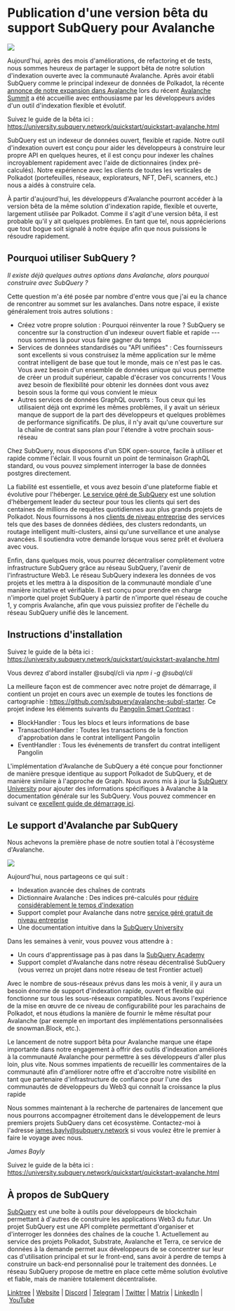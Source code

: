 # Publication d'une version bêta du support SubQuery pour Avalanche

![](https://miro.medium.com/max/1400/1*BiJaESR69-vDimBJmXhQvw.png)

Aujourd'hui, après des mois d'améliorations, de refactoring et de tests, nous sommes heureux de partager le support bêta de notre solution d'indexation ouverte avec la communauté Avalanche. Après avoir établi SubQuery comme le principal indexeur de données de Polkadot, la récente [annonce de notre expansion dans Avalanche](./20220321-avalache.md) lors du récent [Avalanche Summit](https://www.avalanchesummit.com/agenda) a été accueillie avec enthousiasme par les développeurs avides d'un outil d'indexation flexible et évolutif.

Suivez le guide de la bêta ici : https://university.subquery.network/quickstart/quickstart-avalanche.html

SubQuery est un indexeur de données ouvert, flexible et rapide. Notre outil d'indexation ouvert est conçu pour aider les développeurs à construire leur propre API en quelques heures, et il est conçu pour indexer les chaînes incroyablement rapidement avec l'aide de dictionnaires (index pré-calculés). Notre expérience avec les clients de toutes les verticales de Polkadot (portefeuilles, réseaux, explorateurs, NFT, DeFi, scanners, etc.) nous a aidés à construire cela.

À partir d'aujourd'hui, les développeurs d'Avalanche pourront accéder à la version bêta de la même solution d'indexation rapide, flexible et ouverte, largement utilisée par Polkadot. Comme il s'agit d'une version bêta, il est probable qu'il y ait quelques problèmes. En tant que tel, nous apprécierions que tout bogue soit signalé à notre équipe afin que nous puissions le résoudre rapidement.

## Pourquoi utiliser SubQuery ?

_Il existe déjà quelques autres options dans Avalanche, alors pourquoi construire avec SubQuery ?_

Cette question m'a été posée par nombre d'entre vous que j'ai eu la chance de rencontrer au sommet sur les avalanches. Dans notre espace, il existe généralement trois autres solutions :

- Créez votre propre solution : Pourquoi réinventer la roue ? SubQuery se concentre sur la construction d'un indexeur ouvert fiable et rapide --- nous sommes là pour vous faire gagner du temps
- Services de données standardisés ou "API unifiées" : Ces fournisseurs sont excellents si vous construisez la même application sur le même contrat intelligent de base que tout le monde, mais ce n'est pas le cas. Vous avez besoin d'un ensemble de données unique qui vous permette de créer un produit supérieur, capable d'écraser vos concurrents ! Vous avez besoin de flexibilité pour obtenir les données dont vous avez besoin sous la forme qui vous convient le mieux
- Autres services de données GraphQL ouverts : Tous ceux qui les utilisaient déjà ont exprimé les mêmes problèmes, il y avait un sérieux manque de support de la part des développeurs et quelques problèmes de performance significatifs. De plus, il n'y avait qu'une couverture sur la chaîne de contrat sans plan pour l'étendre à votre prochain sous-réseau

Chez SubQuery, nous disposons d'un SDK open-source, facile à utiliser et rapide comme l'éclair. Il vous fournit un point de terminaison GraphQL standard, ou vous pouvez simplement interroger la base de données postgres directement.

La fiabilité est essentielle, et vous avez besoin d'une plateforme fiable et évolutive pour l'héberger. [Le service géré de SubQuery](https://managedservice.subquery.networks) est une solution d'hébergement leader du secteur pour tous les clients qui sert des centaines de millions de requêtes quotidiennes aux plus grands projets de Polkadot. Nous fournissons à nos [clients de niveau entreprise](./20211228-enterprise-hosted.md) des services tels que des bases de données dédiées, des clusters redondants, un routage intelligent multi-clusters, ainsi qu'une surveillance et une analyse avancées. Il soutiendra votre demande lorsque vous serez prêt et évoluera avec vous.

Enfin, dans quelques mois, vous pourrez décentraliser complètement votre infrastructure SubQuery grâce au réseau SubQuery, l'avenir de l'infrastructure Web3. Le réseau SubQuery indexera les données de vos projets et les mettra à la disposition de la communauté mondiale d'une manière incitative et vérifiable. Il est conçu pour prendre en charge n'importe quel projet SubQuery à partir de n'importe quel réseau de couche 1, y compris Avalanche, afin que vous puissiez profiter de l'échelle du réseau SubQuery unifié dès le lancement.

## Instructions d'installation

Suivez le guide de la bêta ici : https://university.subquery.network/quickstart/quickstart-avalanche.html

Vous devrez d'abord installer @subql/cli via _npm i -g @subql/cli_

La meilleure façon est de commencer avec notre projet de démarrage, il contient un projet en cours avec un exemple de toutes les fonctions de cartographie : https://github.com/subquery/avalanche-subql-starter. Ce projet indexe les éléments suivants du [Pangolin Smart Contract](https://snowtrace.io/token/0x60781c2586d68229fde47564546784ab3faca982) :

- BlockHandler : Tous les blocs et leurs informations de base
- TransactionHandler : Toutes les transactions de la fonction d'approbation dans le contrat intelligent Pangolin
- EventHandler : Tous les événements de transfert du contrat intelligent Pangolin

L'implémentation d'Avalanche de SubQuery a été conçue pour fonctionner de manière presque identique au support Polkadot de SubQuery, et de manière similaire à l'approche de Graph. Nous avons mis à jour la [SubQuery University](https://university.subquery.network/build/introduction.html) pour ajouter des informations spécifiques à Avalanche à la documentation générale sur les SubQuery. Vous pouvez commencer en suivant ce [excellent guide de démarrage ici](https://university.subquery.network/quickstart/quickstart-avalanche.html).

## Le support d'Avalanche par SubQuery

Nous achevons la première phase de notre soutien total à l'écosystème d'Avalanche.

![](https://miro.medium.com/max/1400/0*GUKZJfJCz1nB_3zc)

Aujourd'hui, nous partageons ce qui suit :

- Indexation avancée des chaînes de contrats
- Dictionnaire Avalanche : Des indices pré-calculés pour [réduire considérablement le temps d'indexation](./20210630-SubQuery-Just-Got-a-lot-Faster-with-the-Dictionary.md)
- Support complet pour Avalanche dans notre [service géré gratuit de niveau entreprise](./20211228-enterprise-hosted.md)
- Une documentation intuitive dans la [SubQuery University](https://university.subquery.network/)

Dans les semaines à venir, vous pouvez vous attendre à :

- Un cours d'apprentissage pas à pas dans la [SubQuery Academy](./20211018-subquery-launches-the-subquery-academy.md)
- Support complet d'Avalanche dans notre réseau décentralisé SubQuery (vous verrez un projet dans notre réseau de test Frontier actuel)

Avec le nombre de sous-réseaux prévus dans les mois à venir, il y aura un besoin énorme de support d'indexation rapide, ouvert et flexible qui fonctionne sur tous les sous-réseaux compatibles. Nous avons l'expérience de la mise en œuvre de ce niveau de configurabilité pour les parachains de Polkadot, et nous étudions la manière de fournir le même résultat pour Avalanche (par exemple en important des implémentations personnalisées de snowman.Block, etc.).

Le lancement de notre support bêta pour Avalanche marque une étape importante dans notre engagement à offrir des outils d'indexation améliorés à la communauté Avalanche pour permettre à ses développeurs d'aller plus loin, plus vite. Nous sommes impatients de recueillir les commentaires de la communauté afin d'améliorer notre offre et d'accroître notre visibilité en tant que partenaire d'infrastructure de confiance pour l'une des communautés de développeurs du Web3 qui connaît la croissance la plus rapide

Nous sommes maintenant à la recherche de partenaires de lancement que nous pourrons accompagner étroitement dans le développement de leurs premiers projets SubQuery dans cet écosystème. Contactez-moi à l'adresse james.bayly@subquery.network si vous voulez être le premier à faire le voyage avec nous.

_James Bayly_

Suivez le guide de la bêta ici : https://university.subquery.network/quickstart/quickstart-avalanche.html

## À propos de SubQuery

[SubQuery](https://subquery.network/) est une boîte à outils pour développeurs de blockchain permettant à d'autres de construire les applications Web3 du futur. Un projet SubQuery est une API complète permettant d'organiser et d'interroger les données des chaînes de la couche 1. Actuellement au service des projets Polkadot, Substrate, Avalanche et Terra, ce service de données à la demande permet aux développeurs de se concentrer sur leur cas d'utilisation principal et sur le front-end, sans avoir à perdre de temps à construire un back-end personnalisé pour le traitement des données. Le réseau SubQuery propose de mettre en place cette même solution évolutive et fiable, mais de manière totalement décentralisée.

​​[Linktree](https://linktr.ee/subquerynetwork) | [Website](https://subquery.network/) | [Discord](https://discord.com/invite/78zg8aBSMG) | [Telegram](https://t.me/subquerynetwork) | [Twitter](https://twitter.com/subquerynetwork) | [Matrix](https://matrix.to/#/#subquery:matrix.org) | [LinkedIn](https://www.linkedin.com/company/subquery) | [YouTube](https://www.youtube.com/channel/UCi1a6NUUjegcLHDFLr7CqLw)
